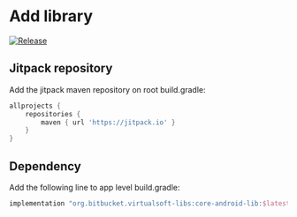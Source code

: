 # Add library

[![Release](https://jitpack.io/v/VirtualsoftCorporation/core-android-lib.svg)](https://jitpack.io/#VirtualsoftCorporation/core-android-lib)

## Jitpack repository

Add the jitpack maven repository on root build.gradle:

```groovy
allprojects {
    repositories {
        maven { url 'https://jitpack.io' }
    }
}
```

## Dependency

Add the following line to app level build.gradle:

```groovy
implementation "org.bitbucket.virtualsoft-libs:core-android-lib:$latest_lib_version"
```

